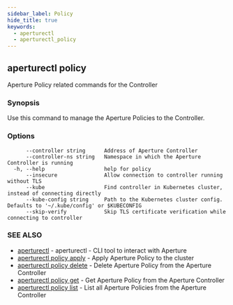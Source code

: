 ```yaml
---
sidebar_label: Policy
hide_title: true
keywords:
  - aperturectl
  - aperturectl_policy
---
```


<!-- markdownlint-disable -->

## aperturectl policy

Aperture Policy related commands for the Controller

### Synopsis

Use this command to manage the Aperture Policies to the Controller.

### Options

```
      --controller string      Address of Aperture Controller
      --controller-ns string   Namespace in which the Aperture Controller is running
  -h, --help                   help for policy
      --insecure               Allow connection to controller running without TLS
      --kube                   Find controller in Kubernetes cluster, instead of connecting directly
      --kube-config string     Path to the Kubernetes cluster config. Defaults to '~/.kube/config' or $KUBECONFIG
      --skip-verify            Skip TLS certificate verification while connecting to controller
```

### SEE ALSO

- [aperturectl](/reference/aperturectl/aperturectl.md) - aperturectl - CLI tool to interact with Aperture
- [aperturectl policy apply](/reference/aperturectl/policy/apply/apply.md) - Apply Aperture Policy to the cluster
- [aperturectl policy delete](/reference/aperturectl/policy/delete/delete.md) - Delete Aperture Policy from the Aperture Controller
- [aperturectl policy get](/reference/aperturectl/policy/get/get.md) - Get Aperture Policy from the Aperture Controller
- [aperturectl policy list](/reference/aperturectl/policy/list/list.md) - List all Aperture Policies from the Aperture Controller
